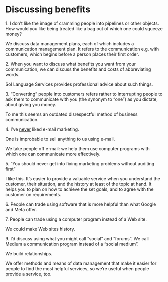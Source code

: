 # Discussing benefits

1\. I don’t like the image of cramming people into pipelines or other objects. How would you like being treated like a bag out of which one could squeeze money?

We discuss data management plans, each of which includes a communication management plan. It refers to the communication e.g. with customers, which begins before a person places their first order.

2\. When you want to discuss what benefits you want from your communication, we can discuss the benefits and costs of abbreviating words.

Sol Language Services provides professional advice about such things.

3\. “Converting” people into customers refers rather to interrupting people to ask them to communicate with you (the synonym to “one”) as you dictate, about giving you money.

To me this seems an outdated disrespectful method of business communication.

4\. I’ve [never](https://julianlog.blogspot.com/2013/06/communicate-with-customers.html) liked e-mail marketing.

One is improbable to sell anything to us using e-mail.

We take people off e-mail: we help them use computer programs with which one can communicate more effectively.

5\. “You should never get into fixing marketing problems without auditing first”

I like this. It’s easier to provide a valuable service when you understand the customer, their situation, and the history at least of the topic at hand. It helps you to plan on how to achieve the set goals, and to agree with the customer on requirements.

6\. People can trade using software that is more helpful than what Google and Meta offer.

7\. People can trade using a computer program instead of a Web site.

We could make Web sites history.

9\. I’d discuss using what you might call “social” and “forums”. We call Medium a communication program instead of a “social medium”.

We build relationships.

We offer methods and means of data management that make it easier for people to find the most helpful services, so we’re useful when people provide a service, too.